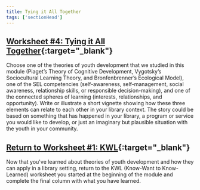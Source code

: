 ```yaml
---
title: Tying it All Together
tags: ['sectionHead']
---
```


<div class="activity callout" markdown="1">

## [Worksheet #4: Tying it All Together](https://docs.google.com/document/d/1PZJ_VmpqentsoFv__xt5jRH5g8Ta0u4-2i3XAW4HuKU/edit#heading=h.nurzocswl387){:target="_blank"}

Choose one of the theories of youth development that we studied in this module (Piaget’s Theory of Cognitive Development, Vygotsky’s Sociocultural Learning Theory, and Bronfenbrenner’s Ecological Model), one of the SEL competencies (self-awareness, self-management, social awareness, relationship skills, or responsible decision-making), and one of the connected spheres of learning (interests, relationships, and opportunity). Write or illustrate a short vignette showing how these three elements can relate to each other in your library context. The story could be based on something that has happened in your library, a program or service you would like to develop, or just an imaginary but plausible situation with the youth in your community. 

</div>


<div class="activity callout" markdown="1">

## [Return to Worksheet #1: KWL](https://docs.google.com/document/d/1PZJ_VmpqentsoFv__xt5jRH5g8Ta0u4-2i3XAW4HuKU/edit#heading=h.5pf3n53wqrjk){:target="_blank"}

Now that you've learned about theories of youth development and how they can apply in a library setting, return to the KWL (Know-Want to Know-Learned) worksheet you started at the beginning of the module and complete the final column with what you have learned. 
</div>


